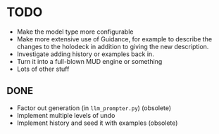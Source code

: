 # TODO

* Make the model type more configurable
* Make more extensive use of Guidance, for example to describe the
  changes to the holodeck in addition to giving the new description.
* Investigate adding history or examples back in.
* Turn it into a full-blown MUD engine or something
* Lots of other stuff

## DONE

* Factor out generation (in `llm_prompter.py`) (obsolete)
* Implement multiple levels of undo
* Implement history and seed it with examples (obsolete)
